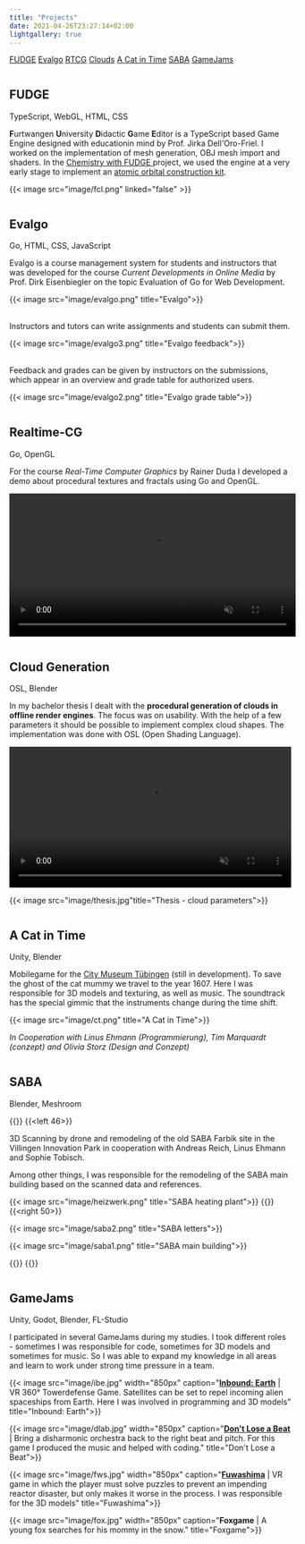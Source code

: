 ```yaml
---
title: "Projects"
date: 2021-04-26T23:27:14+02:00
lightgallery: true
---
```


<div class="sidebar">
  <a href="#fudge">FUDGE</a>
  <a href="#evalgo">Evalgo</a>
  <a href="#rtcg">RTCG</a>
  <a href="#thesis">Clouds</a>
  <a href="#cat">A Cat in Time</a>
  <a href="#saba">SABA</a>
  <a href="#gamejams">GameJams</a>
  <i class="sidebar-arrow fas fa-chevron-left"></i>
</div>

<h2 id="fudge"> FUDGE <a href="https://github.com/JirkaDellOro/FUDGE"><i class="fab fa-github fa-gh"> <i class="fas fa-angle-right"></i></i></a></h2>
<span class="describer-right">TypeScript, WebGL, HTML, CSS</span>

**F**urtwangen **U**niversity **D**idactic **G**ame **E**ditor is a TypeScript based Game Engine designed with educationin mind by Prof. Jirka Dell'Oro-Friel. I worked on the implementation of mesh generation, OBJ mesh import and shaders. In the <a href="https://github.com/hs-furtwangen/FUDGE-Chemistry_MasterW19">Chemistry with FUDGE <i class="fab fa-github fa-gh"></i></a> project, we used the engine at a very early stage to implement an [atomic orbital construction kit](https://hs-furtwangen.github.io/FUDGE-Chemistry_MasterW19/app/tutor.html).

{{< image src="image/fcl.png" linked="false" >}}


<h2 id="evalgo"> Evalgo <a href="https://github.com/SimonStorlSchulke/Evalgo"><i class="fab fa-github fa-gh"> <i class="fas fa-angle-right"></i></i></a></h2>
<p class="describer-right">Go, HTML, CSS, JavaScript</p>

Evalgo is a course management system for students and instructors that was developed for the course *Current Developments in Online Media* by Prof. Dirk Eisenbiegler on the topic Evaluation of Go for Web Development.

{{< image src="image/evalgo.png" title="Evalgo">}}
<br><br>

Instructors and tutors can write assignments and students can submit them.

{{< image src="image/evalgo3.png" title="Evalgo feedback">}}
<br><br>

Feedback and grades can be given by instructors on the submissions, which appear in an overview and grade table for authorized users.

{{< image src="image/evalgo2.png" title="Evalgo grade table">}}

<h2 id="rtcg"> Realtime-CG <a href="https://github.com/SimonStorlSchulke/RealtimeCG"><i class="fab fa-github fa-gh"> <i class="fas fa-angle-right"></i></i></a></h2>
<p class="describer-right">Go, OpenGL</p>

For the course *Real-Time Computer Graphics* by Rainer Duda I developed a demo about procedural textures and fractals using Go and OpenGL.

<video width="512px" autoplay muted loop>
  <source src="res/shading.mp4" type="video/mp4">
</video> 

<h2 id="thesis"> Cloud Generation <a href="res/Bachelorarbeit_Simon_Storl-Schulke.pdf"><i class="fas fa-file-pdf"></i> <i class="fas fa-angle-right"></i></i></a></h2>
<p class="describer-right">OSL, Blender</p>

In my bachelor thesis I dealt with the **procedural generation of clouds in offline render engines**. The focus was on usability. With the help of a few parameters it should be possible to implement complex cloud shapes. The implementation was done with OSL (Open Shading Language).

<video width="100%" autoplay muted loop controls>
  <source src="res/thesis_example.mp4" type="video/mp4">
</video> 

{{< image src="image/thesis.jpg"title="Thesis - cloud parameters">}}


<h2 id="cat"> A Cat in Time</h2>
<p class="describer-right">Unity, Blender</p>

Mobilegame for the [City Museum Tübingen](https://www.tuebingen.de/stadtmuseum/) (still in development). To save the ghost of the cat mummy we travel to the year 1607. Here I was responsible for 3D models and texturing, as well as music. The soundtrack has the special gimmic that the instruments change during the time shift.


{{< image src="image/ct.png" title="A Cat in Time">}}

*In Cooperation with Linus Ehmann (Programmierung), Tim Marquardt (conzept) and Olivia Storz (Design and Conzept)*

<h2 id="saba"> SABA</h2>
<p class="describer-right">Blender, Meshroom</p>

{{<twoculumn>}}
{{<left 46>}}

3D Scanning by drone and remodeling of the old SABA Farbik site in the Villingen Innovation Park in cooperation with Andreas Reich, Linus Ehmann and Sophie Tobisch. 

Among other things, I was responsible for the remodeling of the SABA main building based on the scanned data and references.

{{< image src="image/heizwerk.png" title="SABA heating plant">}}
{{</left>}}
{{<right 50>}}

{{< image src="image/saba2.png" title="SABA letters">}}

{{< image src="image/saba1.png" title="SABA main building">}}

{{</right>}}
{{</twoculumn>}}

<h2 id="gamejams"> GameJams</h2>
<p class="describer-right">Unity, Godot, Blender, FL-Studio</p>

I participated in several GameJams during my studies. I took different roles - sometimes I was responsible for code, sometimes for 3D models and sometimes for music. So I was able to expand my knowledge in all areas and learn to work under strong time pressure in a team.

{{< image src="image/ibe.jpg" width="850px" caption="[**Inbound: Earth**](https://globalgamejam.org/2019/games/inbound-earth) | VR 360° Towerdefense Game. Satellites can be set to repel incoming alien spaceships from Earth. Here I was involved in programming and 3D models" title="Inbound: Earth">}}

{{< image src="image/dlab.jpg" width="850px" caption="[**Don't Lose a Beat**](https://github.com/CalvinDO/DontLoseABeat) | Bring a disharmonic orchestra back to the right beat and pitch. For this game I produced the music and helped with coding." title="Don't Lose a Beat">}}

{{< image src="image/fws.jpg" width="850px" caption="[**Fuwashima**](https://globalgamejam.org/2020/games/fuwashima-2) | VR game in which the player must solve puzzles to prevent an impending reactor disaster, but only makes it worse in the process. I was responsible for the 3D models" title="Fuwashima">}}

{{< image src="image/fox.jpg" width="850px" caption="**Foxgame** | A young fox searches for his mommy in the snow." title="Foxgame">}}

<style>
  .page {
    max-width: 1000px;
}

.shadow {
  box-shadow: 8px 5px 20px #1114;
}

h2 {
  margin-top: 42px !important;
}
</style>

